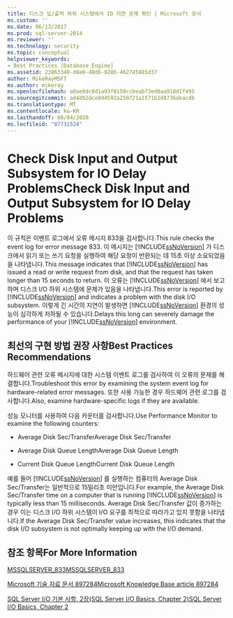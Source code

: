```yaml
---
title: 디스크 입/출력 하위 시스템에서 IO 지연 문제 확인 | Microsoft 문서
ms.custom: ''
ms.date: 06/13/2017
ms.prod: sql-server-2014
ms.reviewer: ''
ms.technology: security
ms.topic: conceptual
helpviewer_keywords:
- Best Practices [Database Engine]
ms.assetid: 23863340-d8e0-48d6-928b-462745885d37
author: MikeRayMSFT
ms.author: mikeray
ms.openlocfilehash: a0ae8dc0d1a93f8150ccbeab73ed8aa918d1f495
ms.sourcegitcommit: ad4d92dce894592a259721a1571b1d8736abacdb
ms.translationtype: MT
ms.contentlocale: ko-KR
ms.lasthandoff: 08/04/2020
ms.locfileid: "87731524"
---
```

# <a name="check-disk-input-and-output-subsystem-for-io-delay-problems"></a><span data-ttu-id="277bd-102">Check Disk Input and Output Subsystem for IO Delay Problems</span><span class="sxs-lookup"><span data-stu-id="277bd-102">Check Disk Input and Output Subsystem for IO Delay Problems</span></span>
  <span data-ttu-id="277bd-103">이 규칙은 이벤트 로그에서 오류 메시지 833을 검사합니다.</span><span class="sxs-lookup"><span data-stu-id="277bd-103">This rule checks the event log for error message 833.</span></span> <span data-ttu-id="277bd-104">이 메시지는 [!INCLUDE[ssNoVersion](../../includes/ssnoversion-md.md)] 가 디스크에서 읽기 또는 쓰기 요청을 실행하여 해당 요청이 반환되는 데 15초 이상 소요되었음을 나타냅니다.</span><span class="sxs-lookup"><span data-stu-id="277bd-104">This message indicates that [!INCLUDE[ssNoVersion](../../includes/ssnoversion-md.md)] has issued a read or write request from disk, and that the request has taken longer than 15 seconds to return.</span></span> <span data-ttu-id="277bd-105">이 오류는 [!INCLUDE[ssNoVersion](../../includes/ssnoversion-md.md)] 에서 보고하며 디스크 I/O 하위 시스템에 문제가 있음을 나타냅니다.</span><span class="sxs-lookup"><span data-stu-id="277bd-105">This error is reported by [!INCLUDE[ssNoVersion](../../includes/ssnoversion-md.md)] and indicates a problem with the disk I/O subsystem.</span></span> <span data-ttu-id="277bd-106">이렇게 긴 시간의 지연이 발생하면 [!INCLUDE[ssNoVersion](../../includes/ssnoversion-md.md)] 환경의 성능이 심각하게 저하될 수 있습니다.</span><span class="sxs-lookup"><span data-stu-id="277bd-106">Delays this long can severely damage the performance of your [!INCLUDE[ssNoVersion](../../includes/ssnoversion-md.md)] environment.</span></span>  
  
## <a name="best-practices-recommendations"></a><span data-ttu-id="277bd-107">최선의 구현 방법 권장 사항</span><span class="sxs-lookup"><span data-stu-id="277bd-107">Best Practices Recommendations</span></span>  
 <span data-ttu-id="277bd-108">하드웨어 관련 오류 메시지에 대한 시스템 이벤트 로그를 검사하여 이 오류의 문제를 해결합니다.</span><span class="sxs-lookup"><span data-stu-id="277bd-108">Troubleshoot this error by examining the system event log for hardware-related error messages.</span></span> <span data-ttu-id="277bd-109">또한 사용 가능한 경우 하드웨어 관련 로그를 검사합니다.</span><span class="sxs-lookup"><span data-stu-id="277bd-109">Also, examine hardware-specific logs if they are available.</span></span>  
  
 <span data-ttu-id="277bd-110">성능 모니터를 사용하여 다음 카운터를 검사합니다.</span><span class="sxs-lookup"><span data-stu-id="277bd-110">Use Performance Monitor to examine the following counters:</span></span>  
  
-   <span data-ttu-id="277bd-111">Average Disk Sec/Transfer</span><span class="sxs-lookup"><span data-stu-id="277bd-111">Average Disk Sec/Transfer</span></span>  
  
-   <span data-ttu-id="277bd-112">Average Disk Queue Length</span><span class="sxs-lookup"><span data-stu-id="277bd-112">Average Disk Queue Length</span></span>  
  
-   <span data-ttu-id="277bd-113">Current Disk Queue Length</span><span class="sxs-lookup"><span data-stu-id="277bd-113">Current Disk Queue Length</span></span>  
  
 <span data-ttu-id="277bd-114">예를 들어 [!INCLUDE[ssNoVersion](../../includes/ssnoversion-md.md)] 를 실행하는 컴퓨터의 Average Disk Sec/Transfer는 일반적으로 15밀리초 미만입니다.</span><span class="sxs-lookup"><span data-stu-id="277bd-114">For example, the Average Disk Sec/Transfer time on a computer that is running [!INCLUDE[ssNoVersion](../../includes/ssnoversion-md.md)] is typically less than 15 milliseconds.</span></span> <span data-ttu-id="277bd-115">Average Disk Sec/Transfer 값이 증가하는 경우 이는 디스크 I/O 하위 시스템이 I/O 요구를 최적으로 따라가고 있지 못함을 나타냅니다.</span><span class="sxs-lookup"><span data-stu-id="277bd-115">If the Average Disk Sec/Transfer value increases, this indicates that the disk I/O subsystem is not optimally keeping up with the I/O demand.</span></span>  
  
## <a name="for-more-information"></a><span data-ttu-id="277bd-116">참조 항목</span><span class="sxs-lookup"><span data-stu-id="277bd-116">For More Information</span></span>  
 [<span data-ttu-id="277bd-117">MSSQLSERVER_833</span><span class="sxs-lookup"><span data-stu-id="277bd-117">MSSQLSERVER_833</span></span>](../errors-events/mssqlserver-833-database-engine-error.md)  
  
 [<span data-ttu-id="277bd-118">Microsoft 기술 자료 문서 897284</span><span class="sxs-lookup"><span data-stu-id="277bd-118">Microsoft Knowledge Base article 897284</span></span>](https://go.microsoft.com/fwlink/?linkid=117743)  
  
 <span data-ttu-id="277bd-119">[SQL Server I/O 기본 사항, 2장(SQL Server I/O Basics, Chapter 2)](/previous-versions/sql/sql-server-2005/administrator/cc917726(v=technet.10))</span><span class="sxs-lookup"><span data-stu-id="277bd-119">[SQL Server I/O Basics, Chapter 2](/previous-versions/sql/sql-server-2005/administrator/cc917726(v=technet.10))</span></span>  
  
  
